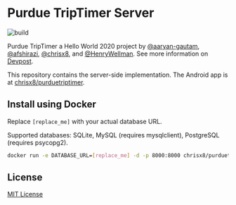 # Purdue TripTimer Server

![build](https://github.com/chrisx8/purduetriptimer-server/workflows/build/badge.svg)

Purdue TripTimer a Hello World 2020 project by [@aaryan-gautam](https://github.com/aaryan-gautam), [@afshirazi](https://github.com/afshirazi), [@chrisx8](https://github.com/chrisx8), and [@HenryWellman](https://github.com/HenryWellman). See more information on [Devpost](https://devpost.com/software/purdue-triptimer).

This repository contains the server-side implementation. The Android app is at [chrisx8/purduetriptimer](https://github.com/chrisx8/purduetriptimer).

## Install using Docker

Replace `[replace_me]` with your actual database URL. 

Supported databases: SQLite, MySQL (requires mysqlclient), PostgreSQL (requires psycopg2). 

```bash
docker run -e DATABASE_URL=[replace_me] -d -p 8000:8000 chrisx8/purduetriptimer-server
```

## License

[MIT License](LICENSE)
